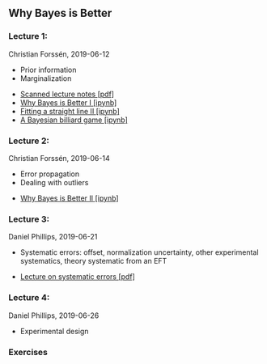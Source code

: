 ## Why Bayes is Better

### Lecture 1:
Christian Forss&eacute;n, 2019-06-12
- Prior information
- Marginalization
* [Scanned lecture notes [pdf]](https://github.com/NuclearTalent/Bayes2019/blob/master/topics/why-bayes-is-better/Lecture_W1b_cf.pdf)
* [Why Bayes is Better I [ipynb]](https://github.com/NuclearTalent/Bayes2019/blob/master/topics/why-bayes-is-better/why_bayes_is_better_I.ipynb)
* [Fitting a straight line II [ipynb]](https://github.com/NuclearTalent/Bayes2019/blob/master/topics/why-bayes-is-better/parameter_estimation_fitting_straight_line_II.ipynb)
* [A Bayesian billiard game [ipynb]](https://github.com/NuclearTalent/Bayes2019/blob/master/topics/why-bayes-is-better/bayes_billiard.ipynb)

### Lecture 2: 
Christian Forss&eacute;n, 2019-06-14
- Error propagation
- Dealing with outliers
* [Why Bayes is Better II [ipynb]](https://github.com/NuclearTalent/Bayes2019/blob/master/topics/why-bayes-is-better/why_bayes_is_better_II.ipynb)

### Lecture 3: 
Daniel Phillips, 2019-06-21
- Systematic errors: offset, normalization uncertainty, other experimental systematics, theory systematic from an EFT
* [Lecture on systematic errors [pdf]](https://github.com/NuclearTalent/Bayes2019/blob/master/topics/why-bayes-is-better/Talent_F2a.pdf)

### Lecture 4: 
Daniel Phillips, 2019-06-26
- Experimental design

### Exercises
